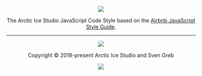 <p align="center"><img src="https://rawgit.com/arcticicestudio/styleguide-javascript/develop/assets/styleguide-javascript-banner-typography.svg"/></p>

<p align="center">The Arctic Ice Studio JavaScript Code Style based on the <a href="https://github.com/airbnb/javascript">Airbnb JavaScript Style Guide</a>.</p>

---

<p align="center"><img src="https://cdn.rawgit.com/arcticicestudio/nord/develop/assets/banner-footer-mountains.svg" /></p>

<p align="center">Copyright &copy; 2018-present Arctic Ice Studio and Sven Greb</p>

<p align="center"><a href="https://github.com/arcticicestudio/styleguide-javascriptscript/blob/develop/LICENSE.md"><img src="https://img.shields.io/badge/License-MIT-5E81AC.svg?style=flat-square"/></a></p>

[airbnb-javascript-style-guide]: https://github.com/airbnb/javascript
